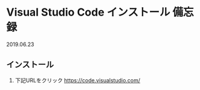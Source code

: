 # Visual Studio Code インストール 備忘録

2019.06.23

## インストール
1. 下記URLをクリック
https://code.visualstudio.com/

